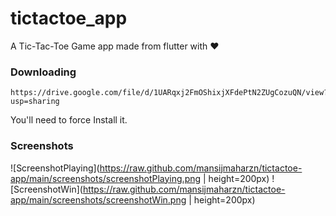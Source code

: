 # tictactoe_app
A Tic-Tac-Toe Game app made from flutter with ❤️

### Downloading
```
https://drive.google.com/file/d/1UARqxj2FmOShixjXFdePtN2ZUgCozuQN/view?usp=sharing
```
You'll need to force Install it.

### Screenshots
![ScreenshotPlaying](https://raw.github.com/mansijmaharzn/tictactoe-app/main/screenshots/screenshotPlaying.png | height=200px)
![ScreenshotWin](https://raw.github.com/mansijmaharzn/tictactoe-app/main/screenshots/screenshotWin.png | height=200px)